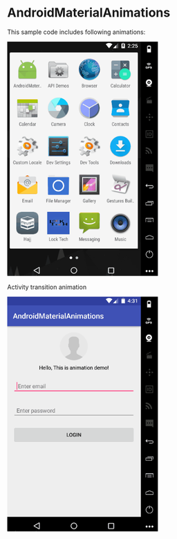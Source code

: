 # AndroidMaterialAnimations

This sample code includes following animations:


<img src="https://github.com/Luckyrana001/AndroidMaterialAnimations/blob/master/anim.gif" width="350"/>

Activity transition animation

<img src="https://github.com/Luckyrana001/AndroidMaterialAnimations/blob/master/anim1.gif" width="350"/>
